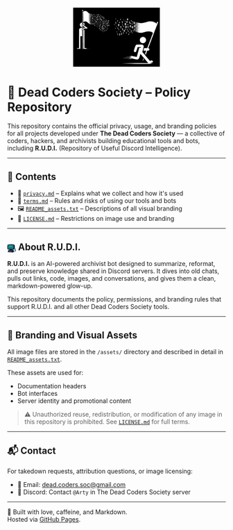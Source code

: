 <p align="center">
  <img src="https://raw.githubusercontent.com/dead-coders-soc/dead-coders-policy/main/assets/McCoy_Banner.png" alt="Dead Coders Society Banner" width="200">
</p>


# 📜 Dead Coders Society – Policy Repository

This repository contains the official privacy, usage, and branding policies for all projects developed under **The Dead Coders Society** — a collective of coders, hackers, and archivists building educational tools and bots, including **R.U.D.I.** (Repository of Useful Discord Intelligence).

---

## 📂 Contents

- 🔐 [`privacy.md`](privacy.md) – Explains what we collect and how it's used  
- 📘 [`terms.md`](terms.md) – Rules and risks of using our tools and bots  
- 🖼️ [`README_assets.txt`](assets/README_assets.txt) – Descriptions of all visual branding  
- 📛 [`LICENSE.md`](LICENSE.md) – Restrictions on image use and branding

---

## <img src="https://raw.githubusercontent.com/dead-coders-soc/dead-coders-policy/main/assets/RUDI_Clean.png" alt="R.U.D.I." width="20" style="vertical-align: text-bottom;"> About R.U.D.I.

**R.U.D.I.** is an AI-powered archivist bot designed to summarize, reformat, and preserve knowledge shared in Discord servers. It dives into old chats, pulls out links, code, images, and conversations, and gives them a clean, markdown-powered glow-up.

This repository documents the policy, permissions, and branding rules that support R.U.D.I. and all other Dead Coders Society tools.

---

## 🧠 Branding and Visual Assets

All image files are stored in the `/assets/` directory and described in detail in [`README_assets.txt`](assets/README_assets.txt).

These assets are used for:
- Documentation headers  
- Bot interfaces  
- Server identity and promotional content  

> ⚠️ Unauthorized reuse, redistribution, or modification of any image in this repository is prohibited. See [`LICENSE.md`](LICENSE.md) for full terms.

---

## 📬 Contact

For takedown requests, attribution questions, or image licensing:

- 📧 Email: dead.coders.soc@gmail.com  
- 💬 Discord: Contact `@Arty` in The Dead Coders Society server

---

🧪 Built with love, caffeine, and Markdown.  
Hosted via [GitHub Pages](https://pages.github.com/).
